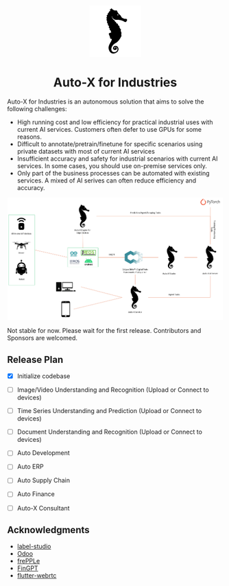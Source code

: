 <div align="center">
  <img src="assets/logo.png" height="120">
</div>
<div align="center">
  <h1>Auto-X for Industries</h1>
</div>

Auto-X for Industries is an autonomous solution that aims to solve the following challenges:

- High running cost and low efficiency for practical industrial uses with current AI services. Customers often defer to use GPUs for some reasons.
- Difficult to annotate/pretrain/finetune for specific scenarios using private datasets with most of current AI services
- Insufficient accuracy and safety for industrial scenarios with current AI services. In some cases, you should use on-premise services only.
- Only part of the business processes can be automated with existing services. A mixed of AI serives can often reduce efficiency and accuracy. 

<div  align="center">
  <img src="assets/framework.png" width="800"/>
</div>

Not stable for now. Please wait for the first release.
Contributors and Sponsors are welcomed.

## Release Plan

- [X] Initialize codebase
- [ ] Image/Video Understanding and Recognition (Upload or Connect to devices)
- [ ] Time Series Understanding and Prediction (Upload or Connect to devices)
- [ ] Document Understanding and Recognition (Upload or Connect to devices)
- [ ] Auto Development
- [ ] Auto ERP
- [ ] Auto Supply Chain
- [ ] Auto Finance
- [ ] Auto-X Consultant


## Acknowledgments

- [label-studio](https://github.com/HumanSignal/label-studio)
- [Odoo](https://github.com/odoo/odoo)
- [frePPLe](https://github.com/frePPLe/frepple)
- [FinGPT](https://github.com/AI4Finance-Foundation/FinGPT)
- [flutter-webrtc](https://github.com/flutter-webrtc/flutter-webrtc)